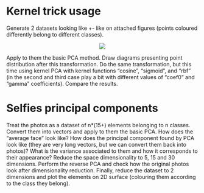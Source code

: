 # Kernel trick usage
Generate 2 datasets looking like +- like on attached figures (points coloured differently belong to different classes). 
<p align="center">
  <img src="PCA#1.png"/>
</p>
Apply to them the basic PCA method. Draw diagrams presenting point distribution after this transformation. 
Do the same transformation, but this time using kernel PCA with kernel functions “cosine”, “sigmoid”, and “rbf” 
(in the second and third case play a bit with different values of “coef0” and “gamma” coefficients). Compare the results. 

# Selfies principal components
Treat the photos as a dataset of n*(15+) elements belonging to n classes. Convert them into vectors and apply to them the basic PCA. 
How does the “average face” look like? How does the principal component found by PCA look like (they are very long vectors, 
but we can convert them back into photos)? What is the variance associated to them and how it corresponds to their appearance? 
Reduce the space dimensionality to 5, 15 and 30 dimensions. 
Perform the reverse PCA and check how the original photos look after dimensionality reduction. Finally, 
reduce the dataset to 2 dimensions and plot the elements on 2D surface (colouring them according to the class they belong).
